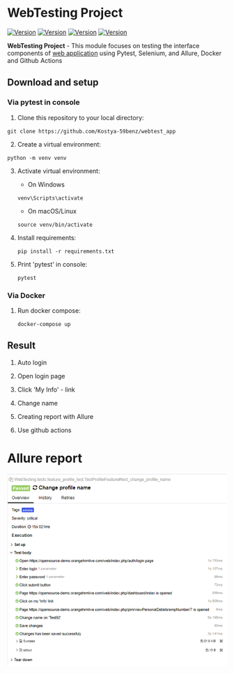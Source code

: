 # WebTesting Project


[![Version](https://img.shields.io/badge/pytest-7.3.2-blue?logo=pytest)](https://pypi.org/project/pytest/7.3.2)
[![Version](https://img.shields.io/badge/selenium-4.6.0-43B02A?logo=selenium)](https://pypi.org/project/selenium/4.6.0/)
[![Version](https://img.shields.io/badge/allure-2.13.5-orange?logo=orange)](https://pypi.org/project/allure-pytest/) [![Version](https://img.shields.io/badge/docker-2.13.5-blue?logo=docker)](https://docs.docker.com/desktop/install/windows-install/)



**WebTesting Project** - This module focuses on testing the interface components of [web application](https://opensource-demo.orangehrmlive.com/auth/login) using Pytest, Selenium, and Allure, Docker and Github Actions

## Download and setup

### Via pytest in console

1. Clone this repository to your local directory:
```
git clone https://github.com/Kostya-59benz/webtest_app
```

2. Create a virtual environment:
```
python -m venv venv
```
3. Activate virtual environment:
    
    * On Windows 
    ```
    venv\Scripts\activate
    ```
    * On macOS/Linux
    ```
    source venv/bin/activate
    ```

4. Install requirements:
    ```
    pip install -r requirements.txt
    ```
5. Print 'pytest' in console: 
    ```
    pytest
    ```

### Via Docker

1. Run docker compose:
    ```
    docker-compose up
    ```

## Result

1. Auto login

2. Open login page

3. Click 'My Info' - link

4. Change name

5. Creating report with Allure
   
6. Use github actions
   

# Allure report


![](images/image.png)



